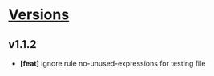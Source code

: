 # [Versions](https://github.com/Tracktor/eslint-config-react-tracktor/releases)

## v1.1.2
- **[feat]** ignore rule no-unused-expressions for testing file
